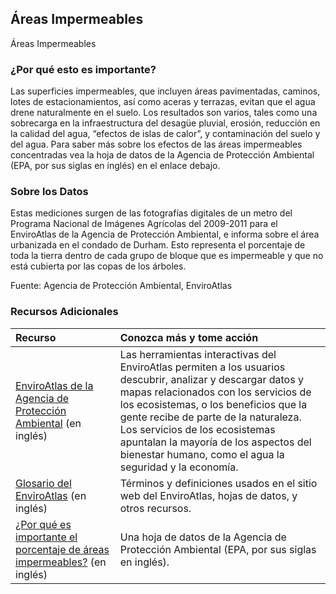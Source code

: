 ## Áreas Impermeables
Áreas Impermeables

### ¿Por qué esto es importante?
Las superficies impermeables, que incluyen áreas pavimentadas, caminos, lotes de estacionamientos, así como aceras y terrazas, evitan que el agua drene naturalmente en el suelo. Los resultados son varios, tales como una sobrecarga en la infraestructura del desagüe pluvial, erosión, reducción en la calidad del agua, “efectos de islas de calor”, y contaminación del suelo y del agua. Para saber más sobre los efectos de las áreas impermeables concentradas vea la hoja de datos de la Agencia de Protección Ambiental (EPA, por sus siglas en inglés) en el enlace debajo.

### Sobre los Datos
Estas mediciones surgen de las fotografías digitales de un metro del Programa Nacional de Imágenes Agrícolas del 2009-2011 para el EnviroAtlas de la Agencia de Protección Ambiental, e informa sobre el área urbanizada en el condado de Durham. Esto representa el porcentaje de toda la tierra dentro de cada grupo de bloque que es impermeable y que no está cubierta por las copas de los árboles.

Fuente: Agencia de Protección Ambiental, EnviroAtlas

### Recursos Adicionales

|Recurso | Conozca más y tome acción |
|:--- | :--- |
|[EnviroAtlas de la Agencia de Protección Ambiental](http://enviroatlas.epa.gov/enviroatlas/index.html) (en inglés) | Las herramientas interactivas del EnviroAtlas permiten a los usuarios descubrir, analizar y descargar datos y mapas relacionados con los servicios de los ecosistemas, o los beneficios que la gente recibe de parte de la naturaleza. Los servicios de los ecosistemas apuntalan la mayoría de los aspectos del bienestar humano, como el agua la seguridad y la economía.
|[Glosario del EnviroAtlas](http://enviroatlas.epa.gov/enviroatlas/glossary/glossary.html) (en inglés) | Términos y definiciones usados en el sitio web del EnviroAtlas, hojas de datos, y otros recursos.
|[¿Por qué es importante el porcentaje de áreas impermeables?](http://enviroatlas.epa.gov/enviroatlas/DataFactSheets/pdf/ESC/Percentimperviousarea.pdf) (en inglés) | Una hoja de datos de la Agencia de Protección Ambiental (EPA, por sus siglas en inglés).
